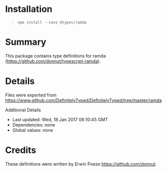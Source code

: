 # Installation
> `npm install --save @types/ramda`

# Summary
This package contains type definitions for ramda (https://github.com/donnut/typescript-ramda).

# Details
Files were exported from https://www.github.com/DefinitelyTyped/DefinitelyTyped/tree/master/ramda

Additional Details
 * Last updated: Wed, 18 Jan 2017 06:10:45 GMT
 * Dependencies: none
 * Global values: none

# Credits
These definitions were written by Erwin Poeze <https://github.com/donnut>.
